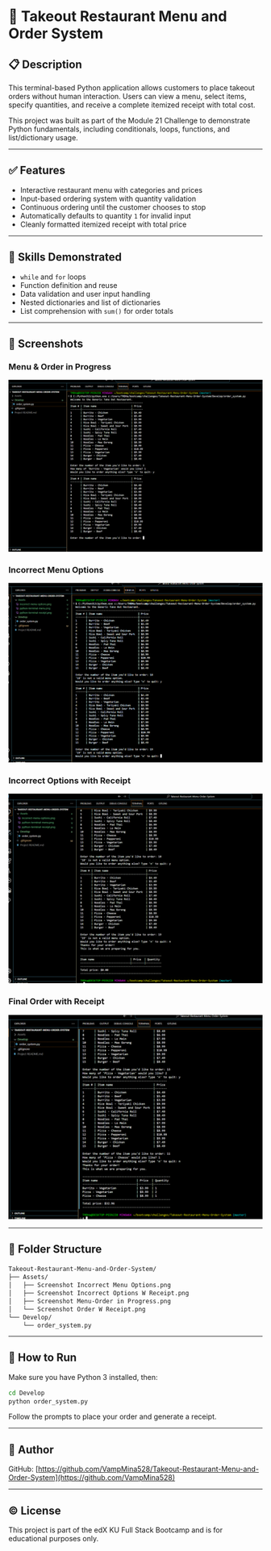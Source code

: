 # 🥡 Takeout Restaurant Menu and Order System

## 📋 Description

This terminal-based Python application allows customers to place takeout orders without human interaction. Users can view a menu, select items, specify quantities, and receive a complete itemized receipt with total cost.

This project was built as part of the Module 21 Challenge to demonstrate Python fundamentals, including conditionals, loops, functions, and list/dictionary usage.

---

## ✅ Features

* Interactive restaurant menu with categories and prices
* Input-based ordering system with quantity validation
* Continuous ordering until the customer chooses to stop
* Automatically defaults to quantity `1` for invalid input
* Cleanly formatted itemized receipt with total price

---

## 🧠 Skills Demonstrated

* `while` and `for` loops
* Function definition and reuse
* Data validation and user input handling
* Nested dictionaries and list of dictionaries
* List comprehension with `sum()` for order totals

---

## 📸 Screenshots

### Menu & Order in Progress

![Screenshot - Menu and Order](./Assets/Screenshot%20Menu-Order%20in%20Progress.png)

### Incorrect Menu Options

![Screenshot - Incorrect Menu](./Assets/Screenshot%20Incorrect%20Menu%20Options.png)

### Incorrect Options with Receipt

![Screenshot - Incorrect Input w/ Receipt](./Assets/Screenshot%20Incorrect%20Options%20W%20Receipt.png)

### Final Order with Receipt

![Screenshot - Order with Receipt](./Assets/Screenshot%20Order%20W%20Receipt.png)

---

## 📁 Folder Structure

```
Takeout-Restaurant-Menu-and-Order-System/
├── Assets/
│   ├── Screenshot Incorrect Menu Options.png
│   ├── Screenshot Incorrect Options W Receipt.png
│   ├── Screenshot Menu-Order in Progress.png
│   └── Screenshot Order W Receipt.png
└── Develop/
    └── order_system.py
```

---

## 🚀 How to Run

Make sure you have Python 3 installed, then:

```bash
cd Develop
python order_system.py
```

Follow the prompts to place your order and generate a receipt.

---

## 👤 Author

GitHub: [https://github.com/VampMina528/Takeout-Restaurant-Menu-and-Order-System](https://github.com/VampMina528)

---

## © License

This project is part of the edX KU Full Stack Bootcamp and is for educational purposes only.
